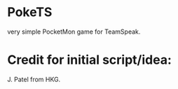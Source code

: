 # PokeTS
very simple PocketMon game for TeamSpeak.
# Credit for initial script/idea:
J. Patel from HKG.
